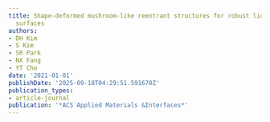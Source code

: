 ```yaml
---
title: Shape-deformed mushroom-like reentrant structures for robust liquid-repellent
  surfaces
authors:
- DH Kim
- S Kim
- SR Park
- NX Fang
- YT Cho
date: '2021-01-01'
publishDate: '2025-09-18T04:29:51.591670Z'
publication_types:
- article-journal
publication: '*ACS Applied Materials &Interfaces*'
---
```

